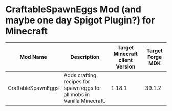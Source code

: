 # CraftableSpawnEggs Mod (and maybe one day Spigot Plugin?) for Minecraft

| Mod Name | Description | Target Minecraft client Version | Target Forge MDK |
|-|-|-|-|
| CraftableSpawnEggs | Adds crafting recipes for spawn eggs for all mobs in Vanilla Minecraft. | 1.18.1 | 39.1.2 |
